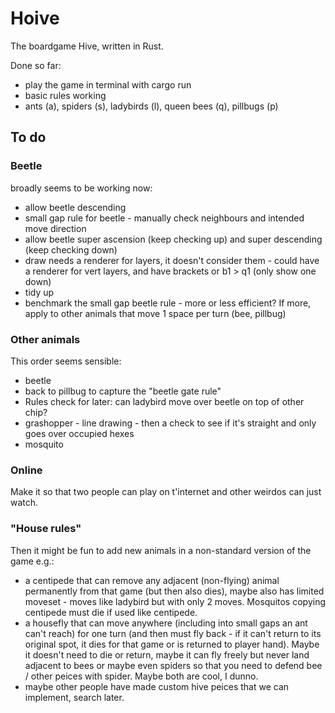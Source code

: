 # Hoive
The boardgame Hive, written in Rust.

Done so far:
* play the game in terminal with cargo run
* basic rules working
* ants (a), spiders (s), ladybirds (l), queen bees (q), pillbugs (p)

## To do

### Beetle

broadly seems to be working now:
* allow beetle descending
* small gap rule for beetle - manually check neighbours and intended move direction
* allow beetle super ascension (keep checking up) and super descending (keep checking down)
* draw needs a renderer for layers, it doesn't consider them - could have a renderer for vert layers, and have brackets or b1 > q1 (only show one down)
* tidy up
* benchmark the small gap beetle rule - more or less efficient? If more, apply to other animals that move 1 space per turn (bee, pillbug)

### Other animals
This order seems sensible: 

* beetle
* back to pillbug to capture the "beetle gate rule"
* Rules check for later: can ladybird move over beetle on top of other chip?
* grashopper - line drawing - then a check to see if it's straight and only goes over occupied hexes
* mosquito

### Online
Make it so that two people can play on t'internet and other weirdos can just watch.

### "House rules"
Then it might be fun to add new animals in a non-standard version of the game e.g.:

* a centipede that can remove any adjacent (non-flying) animal permanently from that game (but then also dies), maybe also has limited moveset - moves like ladybird but with only 2 moves. Mosquitos copying centipede must die if used like centipede.
* a housefly that can move anywhere (including into small gaps an ant can't reach) for one turn (and then must fly back - if it can't return to its original spot, it dies for that game or is returned to player hand). Maybe it doesn't need to die or return, maybe it can fly freely but never land adjacent to bees or maybe even spiders so that you need to defend bee / other peices with spider. Maybe both are cool, I dunno.
* maybe other people have made custom hive peices that we can implement, search later.

